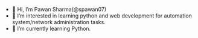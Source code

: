 - 👋 Hi, I’m Pawan Sharma(@spawan07)
- 👀 I’m interested in learning python and web development for automation system/network administration tasks.
- 🌱 I’m currently learning Python.

<!---
spawan07/spawan07 is a ✨ special ✨ repository because its `README.md` (this file) appears on your GitHub profile.
You can click the Preview link to take a look at your changes.
--->
